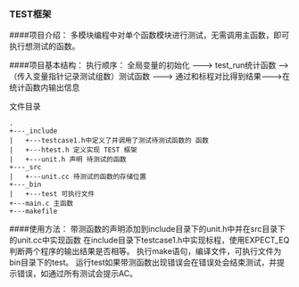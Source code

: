 ### TEST框架
####项目介绍：
多模块编程中对单个函数模块进行测试，无需调用主函数，即可执行想测试的函数。

####项目基本结构：
执行顺序：
全局变量的初始化 ---> test_run统计函数 --> （传入变量指针记录测试组数）测试函数 ---> 通过和标程对比得到结果--->在统计函数内输出信息

文件目录

	.
	+---_include
	|	+---testcase1.h中定义了并调用了测试待测试函数的 函数 
	|	+---htest.h 定义实现 TEST 框架
	|	+---unit.h 声明 待测试的函数
	+---_src
	|	+---unit.cc 待测试的函数的存储位置
	+---_bin 
	|	+---test 可执行文件 
	+---main.c 主函数
	+---makefile


####使用方法：
带测函数的声明添加到include目录下的unit.h中并在src目录下的unit.cc中实现函数
在include目录下testcase1.h中实现标程，使用EXPECT_EQ判断两个程序的输出结果是否相等。
执行make语句，编译文件，可执行文件为bin目录下的test。
运行test如果带测函数出现错误会在错误处会结束测试，并提示错误，如通过所有测试会提示AC。
